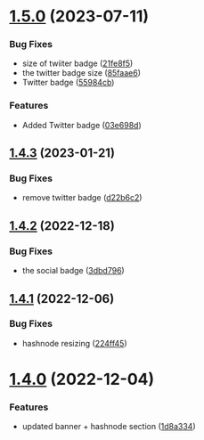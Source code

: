 # [1.5.0](https://github.com/Pradumnasaraf/Pradumnasaraf/compare/v1.4.3...v1.5.0) (2023-07-11)


### Bug Fixes

* size of twiiter badge ([21fe8f5](https://github.com/Pradumnasaraf/Pradumnasaraf/commit/21fe8f58afed7a67d31ba415fe82ef62a2b4dfa7))
* the twitter badge size ([85faae6](https://github.com/Pradumnasaraf/Pradumnasaraf/commit/85faae65c5868d21fe15c40ec72136a2a1f6da37))
* Twitter badge ([55984cb](https://github.com/Pradumnasaraf/Pradumnasaraf/commit/55984cb01d8ab4e06bbe9b8e3b6ff74014112f91))


### Features

* Added Twitter badge ([03e698d](https://github.com/Pradumnasaraf/Pradumnasaraf/commit/03e698d9836d8d88c194fb63dea72b2b153c8f50))



## [1.4.3](https://github.com/Pradumnasaraf/Pradumnasaraf/compare/v1.4.2...v1.4.3) (2023-01-21)


### Bug Fixes

* remove twitter badge ([d22b6c2](https://github.com/Pradumnasaraf/Pradumnasaraf/commit/d22b6c2ea74a661966d9ee895e87b62ebbccc115))



## [1.4.2](https://github.com/Pradumnasaraf/Pradumnasaraf/compare/v1.4.1...v1.4.2) (2022-12-18)


### Bug Fixes

* the social badge ([3dbd796](https://github.com/Pradumnasaraf/Pradumnasaraf/commit/3dbd796494ae4c705d5ba9f48e451bebff29c858))



## [1.4.1](https://github.com/Pradumnasaraf/Pradumnasaraf/compare/v1.4.0...v1.4.1) (2022-12-06)


### Bug Fixes

* hashnode resizing ([224ff45](https://github.com/Pradumnasaraf/Pradumnasaraf/commit/224ff453d70de907f99a626e687324d3eff39daf))



# [1.4.0](https://github.com/Pradumnasaraf/Pradumnasaraf/compare/v1.3.7...v1.4.0) (2022-12-04)


### Features

* updated banner + hashnode section ([1d8a334](https://github.com/Pradumnasaraf/Pradumnasaraf/commit/1d8a3349cc550d2af0a78a98cb6593275d15a476))



